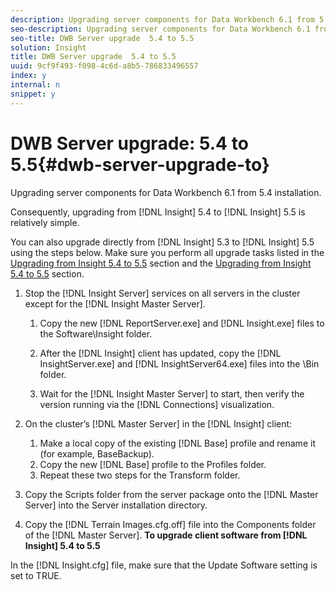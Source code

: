 ```yaml
---
description: Upgrading server components for Data Workbench 6.1 from 5.4 installation.
seo-description: Upgrading server components for Data Workbench 6.1 from 5.4 installation.
seo-title: DWB Server upgrade  5.4 to 5.5
solution: Insight
title: DWB Server upgrade  5.4 to 5.5
uuid: 9cf9f493-f098-4c6d-a8b5-786833496557
index: y
internal: n
snippet: y
---
```


# DWB Server upgrade: 5.4 to 5.5{#dwb-server-upgrade-to}

Upgrading server components for Data Workbench 6.1 from 5.4 installation.

 Consequently, upgrading from [!DNL Insight] 5.4 to [!DNL Insight] 5.5 is relatively simple.

You can also upgrade directly from [!DNL Insight] 5.3 to [!DNL Insight] 5.5 using the steps below. Make sure you perform all upgrade tasks listed in the [Upgrading from Insight 5.4 to 5.5](../../../../home/c-inst-svr/c-upgrd-uninst-sftwr/c-upgrd-sftwr/t-upgrd-to-5.5.md#task-b581e47952e941158d52db3e68f076b9) section and the [Upgrading from Insight 5.4 to 5.5](../../../../home/c-inst-svr/c-upgrd-uninst-sftwr/c-upgrd-sftwr/t-upgrd-to-5.5.md#task-b581e47952e941158d52db3e68f076b9) section. 

1. Stop the [!DNL Insight Server] services on all servers in the cluster except for the [!DNL Insight Master Server].

    1. Copy the new [!DNL ReportServer.exe] and [!DNL Insight.exe] files to the Software\Insight folder. 
    
    1. After the [!DNL Insight] client has updated, copy the [!DNL InsightServer.exe] and [!DNL InsightServer64.exe] files into the \Bin folder. 
    
    1. Wait for the [!DNL Insight Master Server] to start, then verify the version running via the [!DNL Connections] visualization.

1. On the cluster’s [!DNL Master Server] in the [!DNL Insight] client:

    1. Make a local copy of the existing [!DNL Base] profile and rename it (for example, BaseBackup). 
    1. Copy the new [!DNL Base] profile to the Profiles folder. 
    1. Repeat these two steps for the Transform folder.

1. Copy the Scripts folder from the server package onto the [!DNL Master Server] into the Server installation directory.
1. Copy the [!DNL Terrain Images.cfg.off] file into the Components folder of the [!DNL Master Server].
**To upgrade client software from [!DNL Insight] 5.4 to 5.5**

In the [!DNL Insight.cfg] file, make sure that the Update Software setting is set to TRUE. 

